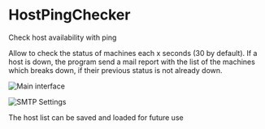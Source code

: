 # HostPingChecker
Check host availability with ping

Allow to check the status of machines each x seconds (30 by default). If a host is down, the program send a mail report with the list of the machines which breaks down, if their previous status is not already down.

![Main interface](https://dl.tutosfaciles48.fr/host-ping-checker/HostPingChecker-Main.jpg)

![SMTP Settings](https://dl.tutosfaciles48.fr/host-ping-checker/HostPingChecker-SMTP-Settings.jpg)

The host list can be saved and loaded for future use
